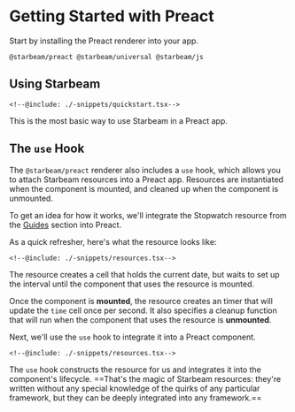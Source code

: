 # Getting Started with Preact

<script setup lang="ts">
  import * as resources from "./demos/resources/config.js";
</script>

<Demo :config="resources" />

Start by installing the Preact renderer into your app.

```npm
@starbeam/preact @starbeam/universal @starbeam/js
```

## Using Starbeam

```snippet {#app}
<!--@include: ./-snippets/quickstart.tsx-->
```

This is the most basic way to use Starbeam in a Preact app.

## The `use` Hook

The `@starbeam/preact` renderer also includes a `use` hook, which
allows you to attach Starbeam resources into a Preact app.
Resources are instantiated when the component is mounted, and
cleaned up when the component is unmounted.

To get an idea for how it works, we'll integrate the Stopwatch
resource from the [Guides](/guides/fundamentals/resources)
section into Preact.

As a quick refresher, here's what the resource looks like:

```snippet {#stopwatch}
<!--@include: ./-snippets/resources.tsx-->
```

The resource creates a cell that holds the current date, but
waits to set up the interval until the component that uses the
resource is mounted.

Once the component is **mounted**, the resource creates an timer
that will update the `time` cell once per second. It also
specifies a cleanup function that will run when the component
that uses the resource is **unmounted**.

Next, we'll use the `use` hook to integrate it into a Preact
component.

```snippet {#component}
<!--@include: ./-snippets/resources.tsx-->
```

The `use` hook constructs the resource for us and integrates it
into the component's lifecycle. ==That's the magic of Starbeam
resources: they're written without any special knowledge of the
quirks of any particular framework, but they can be deeply
integrated into any framework.==
